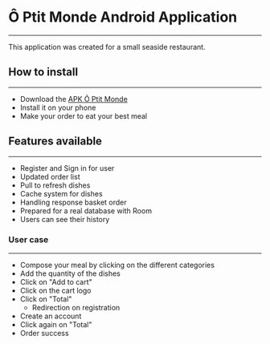 # Ô Ptit Monde Android Application 

--- 

This application was created for a small seaside restaurant. 


## How to install 

--- 

* Download the [APK Ô Ptit Monde]()
* Install it on your phone
* Make your order to eat your best meal 


## Features available

--- 

* Register and Sign in for user
* Updated order list
* Pull to refresh dishes
* Cache system for dishes
* Handling response basket order
* Prepared for a real database with Room 
* Users can see their history

### User case

--- 

* Compose your meal by clicking on the different categories
* Add the quantity of the dishes
* Click on "Add to cart"
* Click on the cart logo 
* Click on "Total"
  * Redirection on registration
* Create an account
* Click again on "Total"
* Order success
